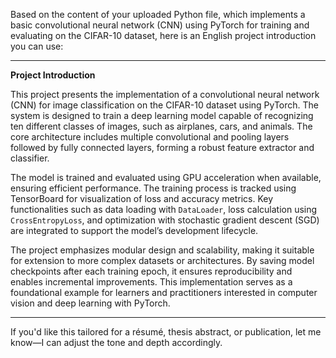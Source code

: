 Based on the content of your uploaded Python file, which implements a basic convolutional neural network (CNN) using PyTorch for training and evaluating on the CIFAR-10 dataset, here is an English project introduction you can use:

---

**Project Introduction**

This project presents the implementation of a convolutional neural network (CNN) for image classification on the CIFAR-10 dataset using PyTorch. The system is designed to train a deep learning model capable of recognizing ten different classes of images, such as airplanes, cars, and animals. The core architecture includes multiple convolutional and pooling layers followed by fully connected layers, forming a robust feature extractor and classifier.

The model is trained and evaluated using GPU acceleration when available, ensuring efficient performance. The training process is tracked using TensorBoard for visualization of loss and accuracy metrics. Key functionalities such as data loading with `DataLoader`, loss calculation using `CrossEntropyLoss`, and optimization with stochastic gradient descent (SGD) are integrated to support the model’s development lifecycle.

The project emphasizes modular design and scalability, making it suitable for extension to more complex datasets or architectures. By saving model checkpoints after each training epoch, it ensures reproducibility and enables incremental improvements. This implementation serves as a foundational example for learners and practitioners interested in computer vision and deep learning with PyTorch.

---

If you'd like this tailored for a résumé, thesis abstract, or publication, let me know—I can adjust the tone and depth accordingly.
